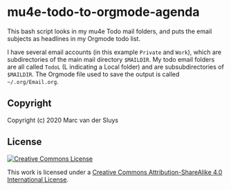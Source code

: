 # mu4e-todo-to-orgmode-agenda

This bash script looks in my mu4e Todo mail folders, and puts the email subjects as headlines in my Orgmode
todo list.

I have several email accounts (in this example `Private` and `Work`), which are subdirectories of the main
mail directory `$MAILDIR`.  My todo email folders are all called `TodoL` (L indicating a Local folder) and are
subsubdirectories of `$MAILDIR`.  The Orgmode file used to save the output is called `~/.org/Email.org`.


## Copyright

Copyright (c) 2020 Marc van der Sluys


## License

<a rel="License" href="http://creativecommons.org/licenses/by-sa/4.0/"><img alt="Creative Commons License"
style="border-width:0" src="https://i.creativecommons.org/l/by-sa/4.0/88x31.png" /></a>

This work is licensed under a <a rel="License" href="http://creativecommons.org/licenses/by-sa/4.0/">Creative
Commons Attribution-ShareAlike 4.0 International License</a>.
